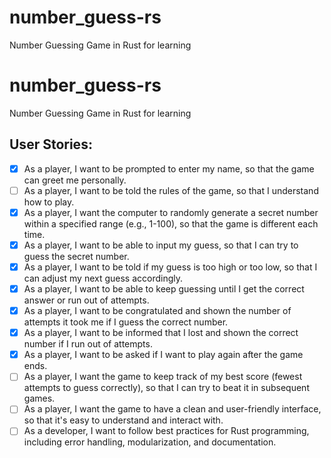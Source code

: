 # number_guess-rs
Number Guessing Game in Rust for learning

# number_guess-rs
Number Guessing Game in Rust for learning
## User Stories:
- [x] As a player, I want to be prompted to enter my name, so that the game can greet me personally.
- [ ] As a player, I want to be told the rules of the game, so that I understand how to play.
- [x] As a player, I want the computer to randomly generate a secret number within a specified range (e.g., 1-100), so that the game is different each time.
- [x] As a player, I want to be able to input my guess, so that I can try to guess the secret number.
- [x] As a player, I want to be told if my guess is too high or too low, so that I can adjust my next guess accordingly.
- [x] As a player, I want to be able to keep guessing until I get the correct answer or run out of attempts.
- [x] As a player, I want to be congratulated and shown the number of attempts it took me if I guess the correct number.
- [x] As a player, I want to be informed that I lost and shown the correct number if I run out of attempts.
- [x] As a player, I want to be asked if I want to play again after the game ends.
- [ ] As a player, I want the game to keep track of my best score (fewest attempts to guess correctly), so that I can try to beat it in subsequent games.
- [ ] As a player, I want the game to have a clean and user-friendly interface, so that it's easy to understand and interact with.
- [ ] As a developer, I want to follow best practices for Rust programming, including error handling, modularization, and documentation.